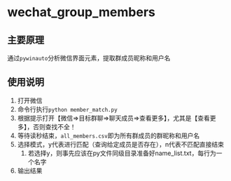# wechat_group_members

## 主要原理

通过`pywinauto`分析微信界面元素，提取群成员昵称和用户名

## 使用说明

1. 打开微信
2. 命令行执行`python member_match.py`
3. 根据提示打开【微信=>目标群聊=>聊天成员=>查看更多】，尤其是【查看更多】，否则查找不全！
4. 等待读秒结束，`all_members.csv`即为所有群成员的群昵称和用户名
5. 选择模式，y代表进行匹配（查询给定成员是否存在），n代表不匹配直接结束
   1. 若选择y，则事先应该在py文件同级目录准备好name_list.txt，每行为一个名字
6. 输出结果
